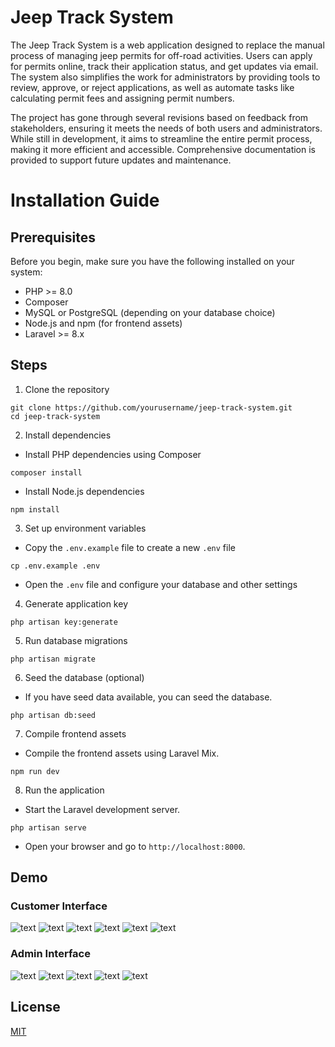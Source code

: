 
# Jeep Track System

The Jeep Track System is a web application designed to replace the manual process of managing jeep permits for off-road activities. Users can apply for permits online, track their application status, and get updates via email. The system also simplifies the work for administrators by providing tools to review, approve, or reject applications, as well as automate tasks like calculating permit fees and assigning permit numbers.

The project has gone through several revisions based on feedback from stakeholders, ensuring it meets the needs of both users and administrators. While still in development, it aims to streamline the entire permit process, making it more efficient and accessible. Comprehensive documentation is provided to support future updates and maintenance.

# Installation Guide

## Prerequisites

Before you begin, make sure you have the following installed on your system:

- PHP >= 8.0
- Composer
- MySQL or PostgreSQL (depending on your database choice)
- Node.js and npm (for frontend assets)
- Laravel >= 8.x

## Steps


1. Clone the repository
```
git clone https://github.com/yourusername/jeep-track-system.git
cd jeep-track-system
```

2. Install dependencies
* Install PHP dependencies using Composer
```
composer install
```

* Install Node.js dependencies
```
npm install
```

3. Set up environment variables
* Copy the `.env.example` file to create a new `.env` file
```
cp .env.example .env
```

* Open the `.env` file and configure your database and other settings


4. Generate application key
```
php artisan key:generate
```


5. Run database migrations
```
php artisan migrate
```

6. Seed the database (optional)
* If you have seed data available, you can seed the database. 

```
php artisan db:seed
```

7. Compile frontend assets
* Compile the frontend assets using Laravel Mix. 
```
npm run dev
```

8. Run the application

* Start the Laravel development server. 
```
php artisan serve
```

* Open your browser and go to `http://localhost:8000`. 


    
## Demo

### Customer Interface

![text](https://github.com/vincentchoows/Jeep-Track-System/blob/main/public/github-image/image_6.png)
![text](https://github.com/vincentchoows/Jeep-Track-System/blob/main/public/github-image/image_7.png)
![text](https://github.com/vincentchoows/Jeep-Track-System/blob/main/public/github-image/image_8.png)
![text](https://github.com/vincentchoows/Jeep-Track-System/blob/main/public/github-image/image_9.png)
![text](https://github.com/vincentchoows/Jeep-Track-System/blob/main/public/github-image/image_10.png)
![text](https://github.com/vincentchoows/Jeep-Track-System/blob/main/public/github-image/image_11.png)

### Admin Interface

![text](https://github.com/vincentchoows/Jeep-Track-System/blob/main/public/github-image/image_5.png)
![text](https://github.com/vincentchoows/Jeep-Track-System/blob/main/public/github-image/image_4.png)
![text](https://github.com/vincentchoows/Jeep-Track-System/blob/main/public/github-image/image_3.png)
![text](https://github.com/vincentchoows/Jeep-Track-System/blob/main/public/github-image/image_2.png)
![text](https://github.com/vincentchoows/Jeep-Track-System/blob/main/public/github-image/image_1.png)



## License

[MIT](https://choosealicense.com/licenses/mit/)

